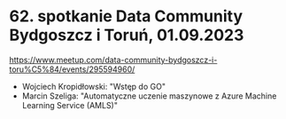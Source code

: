 ﻿# 62. spotkanie Data Community Bydgoszcz i Toruń, 01.09.2023

https://www.meetup.com/data-community-bydgoszcz-i-toru%C5%84/events/295594960/


- Wojciech Kropidłowski: "Wstęp do GO"
- Marcin Szeliga: "Automatyczne uczenie maszynowe z Azure Machine Learning Service (AMLS)"